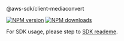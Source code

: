 @aws-sdk/client-mediaconvert

[![NPM version](https://img.shields.io/npm/v/@aws-sdk/client-mediaconvert/preview.svg)](https://www.npmjs.com/package/@aws-sdk/client-mediaconvert)
[![NPM downloads](https://img.shields.io/npm/dm/@aws-sdk/client-mediaconvert.svg)](https://www.npmjs.com/package/@aws-sdk/client-mediaconvert)

For SDK usage, please step to [SDK reademe](https://github.com/aws/aws-sdk-js-v3).
